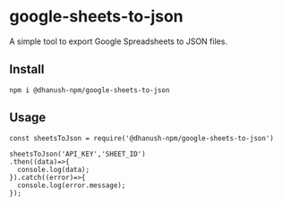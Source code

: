 # google-sheets-to-json

A simple tool to export Google Spreadsheets to JSON files.


## Install

```
npm i @dhanush-npm/google-sheets-to-json
```

## Usage

```
const sheetsToJson = require('@dhanush-npm/google-sheets-to-json')

sheetsToJson('API_KEY','SHEET_ID')
.then((data)=>{
  console.log(data);
}).catch((error)=>{
  console.log(error.message);
});
```